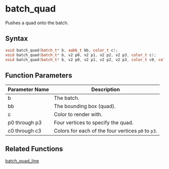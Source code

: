 # batch_quad

Pushes a quad onto the batch.

## Syntax

```cpp
void batch_quad(batch_t* b, aabb_t bb, color_t c);
void batch_quad(batch_t* b, v2 p0, v2 p1, v2 p2, v2 p3, color_t c);
void batch_quad(batch_t* b, v2 p0, v2 p1, v2 p2, v2 p3, color_t c0, color_t c1, color_t c2, color_t c3);
```

## Function Parameters

Parameter Name | Description
--- | ---
b | The batch.
bb | The bounding box (quad).
c | Color to render with.
p0 through p3 | Four vertices to specify the quad.
c0 through c3 | Colors for each of the four vertices `p0` to `p3`.

## Related Functions
 
[batch_quad_line](https://github.com/RandyGaul/cute_framework/tree/master/doc/graphics/batch/batch_quad_line.md)  
